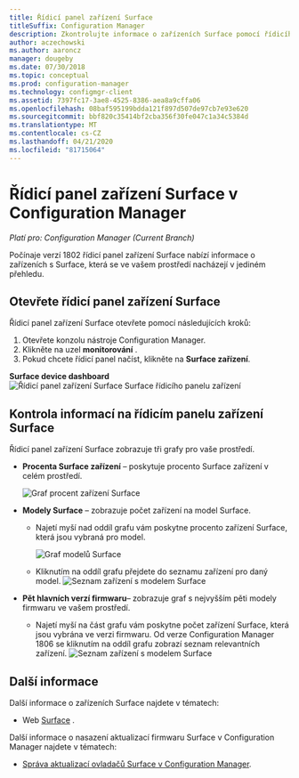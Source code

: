 ```yaml
---
title: Řídicí panel zařízení Surface
titleSuffix: Configuration Manager
description: Zkontrolujte informace o zařízeních Surface pomocí řídicího panelu.
author: aczechowski
ms.author: aaroncz
manager: dougeby
ms.date: 07/30/2018
ms.topic: conceptual
ms.prod: configuration-manager
ms.technology: configmgr-client
ms.assetid: 7397fc17-3ae8-4525-8386-aea8a9cffa06
ms.openlocfilehash: 08baf595199bdda121f897d507de97cb7e93e620
ms.sourcegitcommit: bbf820c35414bf2cba356f30fe047c1a34c5384d
ms.translationtype: MT
ms.contentlocale: cs-CZ
ms.lasthandoff: 04/21/2020
ms.locfileid: "81715064"
---
```

# <a name="surface-device-dashboard-in-configuration-manager"></a>Řídicí panel zařízení Surface v Configuration Manager

*Platí pro: Configuration Manager (Current Branch)*

Počínaje verzí 1802 řídicí panel zařízení Surface nabízí informace o zařízeních s Surface, která se ve vašem prostředí nacházejí v jediném přehledu. <!--1355788-->

## <a name="open-the-surface-device-dashboard"></a>Otevřete řídicí panel zařízení Surface

Řídicí panel zařízení Surface otevřete pomocí následujících kroků: 

1. Otevřete konzolu nástroje Configuration Manager. 
2. Klikněte na uzel **monitorování** . 
3. Pokud chcete řídicí panel načíst, klikněte na **Surface zařízení**.

**Surface device dashboard**
![Řídicí panel zařízení Surface Surface řídicího panelu zařízení](media/Surface-device-dashboard.PNG)



## <a name="reviewing-information-in-the-surface-device-dashboard"></a>Kontrola informací na řídicím panelu zařízení Surface

Řídicí panel zařízení Surface zobrazuje tři grafy pro vaše prostředí. 

- **Procenta Surface zařízení** – poskytuje procento Surface zařízení v celém prostředí.

    ![Graf procent zařízení Surface](media/Percent-Surface-Devices.PNG)
- **Modely Surface** – zobrazuje počet zařízení na model Surface. 
  - Najetí myší nad oddíl grafu vám poskytne procento zařízení Surface, která jsou vybraná pro model. 

       ![Graf modelů Surface](media/Surface-Models-Hover.PNG)
  - Kliknutím na oddíl grafu přejdete do seznamu zařízení pro daný model. 
      ![Seznam zařízení s modelem Surface](media/Surface-Model-Device-List.PNG)

- **Pět hlavních verzí firmwaru**– zobrazuje graf s nejvyšším pěti modely firmwaru ve vašem prostředí. 
  - Najetí myší na část grafu vám poskytne počet zařízení Surface, která jsou vybrána ve verzi firmwaru. Od verze Configuration Manager 1806 se kliknutím na oddíl grafu zobrazí seznam relevantních zařízení. <!--1358654-->
     ![Seznam zařízení s modelem Surface](media/Surface-Firmware-Hover.PNG)


## <a name="more-information"></a>Další informace

Další informace o zařízeních Surface najdete v tématech:
- Web [Surface]( https://go.microsoft.com/fwlink/?linkid=861998) .

Další informace o nasazení aktualizací firmwaru Surface v Configuration Manager najdete v tématech:
- [Správa aktualizací ovladačů Surface v Configuration Manager]( https://support.microsoft.com/help/4098906).





